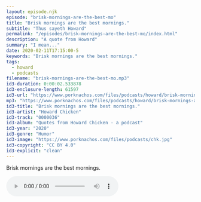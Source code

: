 ```yaml
---
layout: episode.njk
episode: "brisk-mornings-are-the-best-mo"
title: "Brisk mornings are the best mornings."
subtitle: "Thus sayeth Howard"
permalink: "/episodes/brisk-mornings-are-the-best-mo/index.html"
description: "A quote from Howard"
summary: "I mean..."
date: 2020-02-11T17:15:00-5
keywords: "Brisk mornings are the best mornings."
tags:
  - howard
  - podcasts
filename: "brisk-mornings-are-the-best-mo.mp3"
id3-duration: 0:00:02.533878
id3-enclosure-length: 61597
id3-url: "https://www.porknachos.com/files/podcasts/howard/brisk-mornings-are-the-best-mo.mp3"
mp3: "https://www.porknachos.com/files/podcasts/howard/brisk-mornings-are-the-best-mo.mp3"
id3-title: "Brisk mornings are the best mornings."
id3-artist: "Howard Chicken"
id3-track: "0000036"
id3-album: "Quotes from Howard Chicken - a podcast"
id3-year: "2020"
id3-genre: "Humor"
id3-image: "https://www.porknachos.com/files/podcasts/chk.jpg"
id3-copyright: "CC BY 4.0"
id3-explicit: "clean"
---
```

Brisk mornings are the best mornings.

<audio controls>
  <source src="https://www.porknachos.com/files/podcasts/howard/brisk-mornings-are-the-best-mo.mp3">
</audio>
